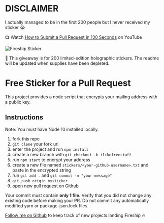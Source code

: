 # DISCLAIMER
I actually managed to be in the first 200 people but I never received my sticker 😭


📺 Watch [How to Submit a Pull Request in 100 Seconds](https://youtu.be/8lGpZkjnkt4) on YouTube

![Fireship Sticker](https://firebasestorage.googleapis.com/v0/b/fireship-app.appspot.com/o/assets%2Fsticker-holo.png?alt=media&token=b41ebeaf-d5e9-4823-a294-5b11e63d7284)

🚨 This giveaway is for 200 limited-edition holographic stickers. The readme will be updated when supplies have been depleted. 

# Free Sticker for a Pull Request

This project provides a node script that encrypts your mailing address with a public key.

## Instructions

Note: You must have Node 10 installed locally.

1. fork this repo
1. `git clone` your fork url
1. enter the project and run `npm install` 
1. create a new branch with `git checkout -b ilikefreestuff`
1. run `npm start` to encrypt your address
1. create a new file named `stickers/<your-github-username>.txt` and paste in the encrypted string
1. run `git add .` and `git commit -m "your-message"`
1. `git push origin mysticker`
1. open new pull request on Github

Your commit must contain **only 1 file**. Verify that you did not change any existing code before making your PR. Do not commit any automatically modified yarn or package-json.lock files. 

[Follow me on Github](https://github.com/codediodeio) to keep track of new projects landing Fireship 🔥
